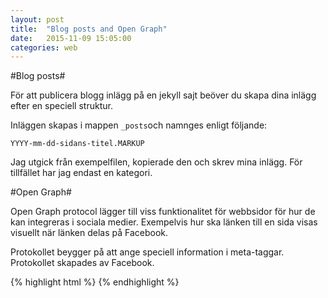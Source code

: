 ```yaml
---
layout: post
title:  "Blog posts and Open Graph"
date:   2015-11-09 15:05:00
categories: web
---
```


#Blog posts#

För att publicera blogg inlägg på en jekyll sajt beöver du skapa dina inlägg efter en speciell struktur.

Inläggen skapas i mappen `_posts`och namnges enligt följande:

`YYYY-mm-dd-sidans-titel.MARKUP`

Jag utgick från exempelfilen, kopierade den och skrev mina inlägg. För tillfället har jag endast en kategori.

#Open Graph#

Open Graph protocol lägger till viss funktionalitet för webbsidor för hur de kan integreras i sociala medier.
Exempelvis hur ska länken till en sida visas visuellt när länken delas på Facebook.

Protokollet beygger på att ange speciell information i meta-taggar. Protokollet skapades av Facebook.

{% highlight html %}
<meta property="og:title" content="{{ page.title }}" />
<meta property="og:type" content="website" />
<meta property="og:url" content="{{ site.url }}" />
<meta property="og:image" content="{{ site.url }}/img/andsju-vector.png" />
{% endhighlight %}

